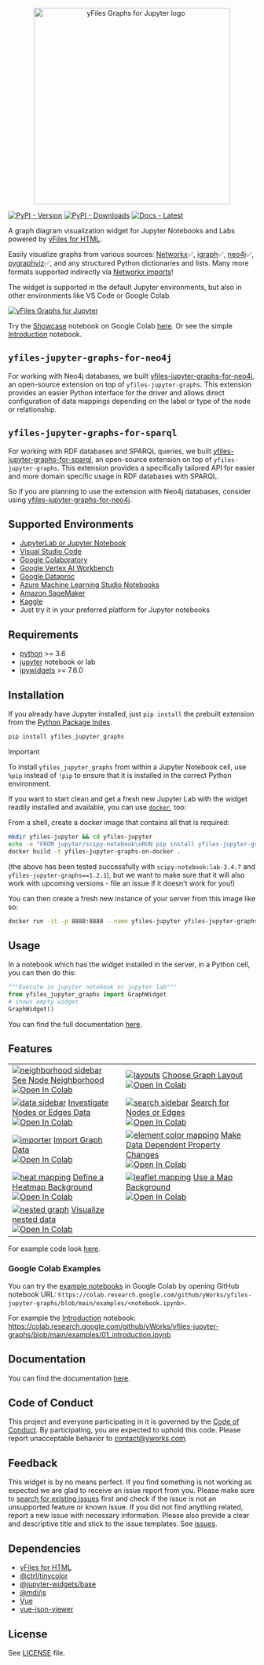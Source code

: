 <p align="center">
    <img src="https://raw.githubusercontent.com/yWorks/yfiles-jupyter-graphs/main/screenshots/yfiles-jupyter-graphs-logo.svg" alt='yFiles Graphs for Jupyter logo'  width="400px" style='max-width: 400px'>
</p>

[![PyPI - Version](https://img.shields.io/pypi/v/yfiles-jupyter-graphs?label=pypi%20package&color=%234c1)](https://pypi.org/project/yfiles-jupyter-graphs/) [![PyPI - Downloads](https://img.shields.io/pypi/dm/yfiles-jupyter-graphs)](https://pypi.org/project/yfiles-jupyter-graphs/) [![Docs - Latest](https://img.shields.io/badge/docs-latest-green?color=%234c1)](https://yworks.github.io/yfiles-jupyter-graphs/)

A graph diagram visualization widget for Jupyter Notebooks and Labs powered by [yFiles for HTML](https://www.yfiles.com/the-yfiles-sdk/web/yfiles-for-html?utm_campaign=yfiles4jupyter&utm_source=github&utm_medium=readme).

Easily visualize graphs from various sources: [Networkx](https://networkx.org/)✅, [igraph](https://igraph.org/python/)✅, [neo4j](https://pypi.org/project/neo4j/)✅, [pygraphviz](https://pygraphviz.github.io/)✅, and any structured Python dictionaries and lists. Many more formats supported indirectly via [Networkx imports](https://networkx.org/documentation/stable/reference/readwrite/index.html#reading-and-writing-graphs)!

The widget is supported in the default Jupyter environments, but also in other environments like VS Code or Google Colab.

[![yFiles Graphs for Jupyter](https://raw.githubusercontent.com/yWorks/yfiles-jupyter-graphs/main/screenshots/yfiles-jupyter-graphs.gif)](https://player.vimeo.com/video/715615671)

Try the [Showcase](https://github.com/yWorks/yfiles-jupyter-graphs/blob/main/examples/feature-releases/showcase.ipynb) notebook on Google Colab [here](https://colab.research.google.com/github/yWorks/yfiles-jupyter-graphs/blob/main/examples/feature-releases/showcase.ipynb). Or see the simple [Introduction](https://github.com/yWorks/yfiles-jupyter-graphs/blob/main/examples/01_introduction.ipynb)
notebook.

## `yfiles-jupyter-graphs-for-neo4j`

For working with Neo4j databases, we
built [yfiles-jupyter-graphs-for-neo4j](https://github.com/yWorks/yfiles-jupyter-graphs-for-neo4j/), an open-source
extension on top of `yfiles-jupyter-graphs`. This extension provides an easier Python interface for the
driver and allows direct configuration of data mappings depending on the label or type of the node or relationship.

## `yfiles-jupyter-graphs-for-sparql`

For working with RDF databases and SPARQL queries, we built 
[yfiles-jupyter-graphs-for-sparql](https://github.com/yWorks/yfiles-jupyter-graphs-for-sparql/), an open-source
extension on top of `yfiles-jupyter-graphs`. This extension provides a specifically tailored API for easier and more
domain specific usage in RDF databases with SPARQL. 

So if you are planning to use the extension with Neo4j databases, consider
using [yfiles-jupyter-graphs-for-neo4j](https://github.com/yWorks/yfiles-jupyter-graphs-for-neo4j/).

## Supported Environments
- [JupyterLab or Jupyter Notebook](https://jupyter.org/)
- [Visual Studio Code](https://code.visualstudio.com/)
- [Google Colaboratory](https://colab.research.google.com/)
- [Google Vertex AI Workbench](https://cloud.google.com/vertex-ai)
- [Google Dataproc](https://cloud.google.com/dataproc)
- [Azure Machine Learning Studio Notebooks](https://azure.microsoft.com/en-us/products/machine-learning/)
- [Amazon SageMaker](https://aws.amazon.com/sagemaker/)
- [Kaggle](https://www.kaggle.com)
- Just try it in your preferred platform for Jupyter notebooks

## Requirements
- [python](https://www.python.org/) >= 3.6
- [jupyter](https://jupyter.org/install) notebook or lab
- [ipywidgets](https://github.com/jupyter-widgets/ipywidgets) >= 7.6.0

## Installation

If you already have Jupyter installed, just `pip install` the prebuilt extension from the [Python Package Index](https://pypi.org/).

```bash
pip install yfiles_jupyter_graphs
```
> [!IMPORTANT]  
> To install `yfiles_jupyter_graphs` from within a Jupyter Notebook cell, use `%pip` instead of `!pip` to ensure that it
> is installed in the correct Python environment.

If you want to start clean and get a fresh new Jupyter Lab with the widget readily installed and available, you can use [`docker`](https://www.docker.com/), too:

From a shell, create a docker image that contains all that is required:

```bash
mkdir yfiles-jupyter && cd yfiles-jupyter
echo -e "FROM jupyter/scipy-notebook\nRUN pip install yfiles-jupyter-graphs" > Dockerfile
docker build -t yfiles-jupyter-graphs-on-docker .
```

(the above has been tested successfully with `scipy-notebook:lab-3.4.7` and `yfiles-jupyter-graphs==1.2.1`), but we want to make sure that it will also work with upcoming versions - file an issue if it doesn't work for you!)

You can then create a fresh new instance of your server from this image like so:

```bash
docker run -it -p 8888:8888 --name yfiles-jupyter yfiles-jupyter-graphs-on-docker
```

## Usage

In a notebook which has the widget installed in the server, in a Python cell, you can then do this:

```python
"""Execute in jupyter notebook or jupyter lab"""
from yfiles_jupyter_graphs import GraphWidget
# shows empty widget
GraphWidget()
```

You can find the full documentation [here](https://yworks.github.io/yfiles-jupyter-graphs/).

## Features
<table>
    <tr>
        <td><a href="https://github.com/yWorks/yfiles-jupyter-graphs/blob/main/examples/28_little-alchemy_example.ipynb"><img src="https://raw.githubusercontent.com/yWorks/yfiles-jupyter-graphs/main/screenshots/neighborhood.png" title="See Node Neighborhood" alt="neighborhood sidebar"></a>
        <a href="https://github.com/yWorks/yfiles-jupyter-graphs/blob/main/examples/28_little-alchemy_example.ipynb">See Node Neighborhood</a><br><a target="_blank" href="https://colab.research.google.com/github/yWorks/yfiles-jupyter-graphs/blob/main/examples/28_little-alchemy_example.ipynb"><img src="https://colab.research.google.com/assets/colab-badge.svg" alt="Open In Colab"/></a></td>
        <td><a href="https://github.com/yWorks/yfiles-jupyter-graphs/blob/main/examples/22_layouts.ipynb"><img src="https://raw.githubusercontent.com/yWorks/yfiles-jupyter-graphs/main/screenshots/layouts.png" title="Choose Graph Layout" alt="layouts"></a>
        <a href="https://github.com/yWorks/yfiles-jupyter-graphs/blob/main/examples/22_layouts.ipynb">Choose Graph Layout</a><br><a target="_blank" href="https://colab.research.google.com/github/yWorks/yfiles-jupyter-graphs/blob/main/examples/22_layouts.ipynb"><img src="https://colab.research.google.com/assets/colab-badge.svg" alt="Open In Colab"/></a></td>
    </tr>
    <tr>
        <td><a href="https://github.com/yWorks/yfiles-jupyter-graphs/blob/main/examples/23_sidebar.ipynb"><img src="https://raw.githubusercontent.com/yWorks/yfiles-jupyter-graphs/main/screenshots/data.png" title="Investigate Nodes and Edges Data" alt="data sidebar"></a>
        <a href="https://github.com/yWorks/yfiles-jupyter-graphs/blob/main/examples/23_sidebar.ipynb">Investigate Nodes or Edges Data</a><br><a target="_blank" href="https://colab.research.google.com/github/yWorks/yfiles-jupyter-graphs/blob/main/examples/23_sidebar.ipynb"><img src="https://colab.research.google.com/assets/colab-badge.svg" alt="Open In Colab"/></a></td>
        <td><a href="https://github.com/yWorks/yfiles-jupyter-graphs/blob/main/examples/23_sidebar.ipynb"><img src="https://raw.githubusercontent.com/yWorks/yfiles-jupyter-graphs/main/screenshots/search.png" title="Search for Nodes or Edges" alt="search sidebar"></a>
        <a href="https://github.com/yWorks/yfiles-jupyter-graphs/blob/main/examples/23_sidebar.ipynb">Search for Nodes or Edges</a><br><a target="_blank" href="https://colab.research.google.com/github/yWorks/yfiles-jupyter-graphs/blob/main/examples/23_sidebar.ipynb"><img src="https://colab.research.google.com/assets/colab-badge.svg" alt="Open In Colab"/></a></td>
    </tr>
    <tr>
        <td><a href="https://github.com/yWorks/yfiles-jupyter-graphs/blob/main/examples/13_networkx_import.ipynb"><img src="https://raw.githubusercontent.com/yWorks/yfiles-jupyter-graphs/main/screenshots/importer.png" title="Import Graph Data" alt="importer"></a>
        <a href="https://github.com/yWorks/yfiles-jupyter-graphs/blob/main/examples/13_networkx_import.ipynb">Import Graph Data</a><br><a target="_blank" href="https://colab.research.google.com/github/yWorks/yfiles-jupyter-graphs/blob/main/examples/13_networkx_import.ipynb"><img src="https://colab.research.google.com/assets/colab-badge.svg" alt="Open In Colab"/></a></td>
        <td><a href="https://github.com/yWorks/yfiles-jupyter-graphs/blob/main/examples/03_color_mapping.ipynb"><img src="https://raw.githubusercontent.com/yWorks/yfiles-jupyter-graphs/main/screenshots/element_color_mapping.png" title="Make Data Dependent Property Changes" alt="element color mapping"></a>
        <a href="https://github.com/yWorks/yfiles-jupyter-graphs/blob/main/examples/03_color_mapping.ipynb">Make Data Dependent Property Changes</a><br><a target="_blank" href="https://colab.research.google.com/github/yWorks/yfiles-jupyter-graphs/blob/main/examples/03_color_mapping.ipynb"><img src="https://colab.research.google.com/assets/colab-badge.svg" alt="Open In Colab"/></a></td>
    </tr>
    <tr>
        <td><a href="https://github.com/yWorks/yfiles-jupyter-graphs/blob/main/examples/29_heat_mapping.ipynb"><img src="https://raw.githubusercontent.com/yWorks/yfiles-jupyter-graphs/main/screenshots/heat_mapping.png" title="Define a heatmap background" alt="heat mapping"></a>
        <a href="https://github.com/yWorks/yfiles-jupyter-graphs/blob/main/examples/29_heat_mapping.ipynb">Define a Heatmap Background</a><br><a target="_blank" href="https://colab.research.google.com/github/yWorks/yfiles-jupyter-graphs/blob/main/examples/29_heat_mapping.ipynb"><img src="https://colab.research.google.com/assets/colab-badge.svg" alt="Open In Colab"/></a></td>
        <td><a href="https://github.com/yWorks/yfiles-jupyter-graphs/blob/main/examples/30_leaflet_mapping.ipynb"><img src="https://raw.githubusercontent.com/yWorks/yfiles-jupyter-graphs/main/screenshots/leaflet_map.png" title="Use a Map background" alt="leaflet mapping"></a>
        <a href="https://github.com/yWorks/yfiles-jupyter-graphs/blob/main/examples/30_leaflet_mapping.ipynb">Use a Map Background</a><br><a target="_blank" href="https://colab.research.google.com/github/yWorks/yfiles-jupyter-graphs/blob/main/examples/30_leaflet_mapping.ipynb"><img src="https://colab.research.google.com/assets/colab-badge.svg" alt="Open In Colab"/></a></td>
    </tr>
    <tr>
        <td><a href="https://github.com/yWorks/yfiles-jupyter-graphs/blob/main/examples/31_nested_graphs.ipynb"><img src="https://raw.githubusercontent.com/yWorks/yfiles-jupyter-graphs/main/screenshots/nesting.png" title="Visualize nested data" alt="nested graph"></a>
        <a href="https://github.com/yWorks/yfiles-jupyter-graphs/blob/main/examples/31_nested_graphs.ipynb">Visualize nested data</a><br><a target="_blank" href="https://colab.research.google.com/github/yWorks/yfiles-jupyter-graphs/blob/main/examples/31_nested_graphs.ipynb"><img src="https://colab.research.google.com/assets/colab-badge.svg" alt="Open In Colab"/></a></td>
    </tr>
</table>

For example code look [here](https://github.com/yWorks/yfiles-jupyter-graphs/tree/master/examples).

### Google Colab Examples
You can try the [example notebooks](https://github.com/yWorks/yfiles-jupyter-graphs/tree/master/examples) in Google Colab by
opening GitHub notebook URL: `https://colab.research.google.com/github/yWorks/yfiles-jupyter-graphs/blob/main/examples/<notebook.ipynb>`.

For example the [Introduction](https://github.com/yWorks/yfiles-jupyter-graphs/blob/main/examples/01_introduction.ipynb) notebook: <br>
https://colab.research.google.com/github/yWorks/yfiles-jupyter-graphs/blob/main/examples/01_introduction.ipynb

## Documentation
You can find the documentation [here](https://yworks.github.io/yfiles-jupyter-graphs/).

## Code of Conduct
This project and everyone participating in it is governed by the [Code of Conduct](https://github.com/yWorks/yfiles-jupyter-graphs/blob/master/CODE_OF_CONDUCT.md).
By participating, you are expected to uphold this code.
Please report unacceptable behavior to [contact@yworks.com](mailto:contact@yworks.com).

## Feedback
This widget is by no means perfect.
If you find something is not working as expected
we are glad to receive an issue report from you.
Please make sure to [search for existing issues](https://github.com/yWorks/yfiles-jupyter-graphs/search?q=is%3Aissue+repo%3AyWorks%2Fyfiles-jupyter-graphs&type=issues) first
and check if the issue is not an unsupported feature or known issue.
If you did not find anything related, report a new issue with necessary information.
Please also provide a clear and descriptive title and stick to the issue templates.
See [issues](https://github.com/yWorks/yfiles-jupyter-graphs/issues).

## Dependencies
- [yFiles for HTML](https://www.yfiles.com/the-yfiles-sdk/web/yfiles-for-html)
- [@ctrl/tinycolor](https://github.com/scttcper/tinycolor)
- [@jupyter-widgets/base](https://github.com/jupyter-widgets/ipywidgets)
- [@mdi/js](https://github.com/Templarian/MaterialDesign-JS)
- [Vue](https://vuejs.org/)
- [vue-json-viewer](https://github.com/chenfengjw163/vue-json-viewer)

## License
See [LICENSE](https://github.com/yWorks/yfiles-jupyter-graphs/blob/main/LICENSE.md) file.

